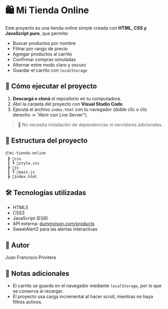 # 🛍️ Mi Tienda Online

Este proyecto es una tienda online simple creada con **HTML, CSS y JavaScript puro**, que permite:

- Buscar productos por nombre
- Filtrar por rango de precio
- Agregar productos al carrito
- Confirmar compras simuladas
- Alternar entre modo claro y oscuro
- Guardar el carrito con `localStorage`

## 🚀 Cómo ejecutar el proyecto

1. **Descargá o cloná** el repositorio en tu computadora.
2. Abrí la carpeta del proyecto con **Visual Studio Code**.
3. Ejecutá el archivo `index.html` con tu navegador (doble clic o clic derecho → "Abrir con Live Server").

> 📝 No necesita instalación de dependencias ni servidores adicionales.

## 📁 Estructura del proyecto

```
📦mi-tienda-online
 ┣ 📂css
 ┃ ┗ 📄style.css
 ┣ 📂js
 ┃ ┗ 📄main.js
 ┣ 📄index.html
```

## 🛠 Tecnologías utilizadas

- HTML5
- CSS3
- JavaScript (ES6)
- API externa: [dummyjson.com/products](https://dummyjson.com/products)
- SweetAlert2 para las alertas interactivas

## 👤 Autor

Juan Francisco Privitera

## 📝 Notas adicionales

- El carrito se guarda en el navegador mediante `localStorage`, por lo que se conserva al recargar.
- El proyecto usa carga incremental al hacer scroll, mientras no haya filtros activos.